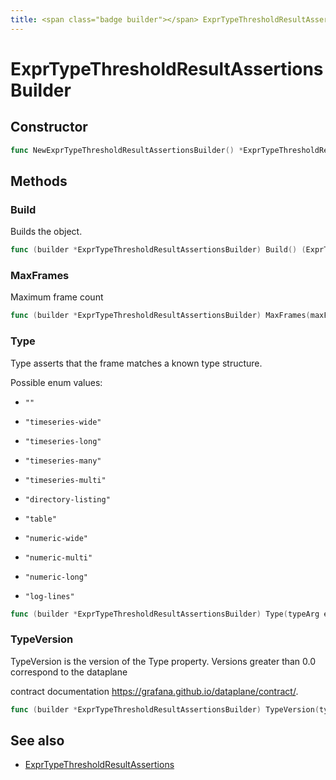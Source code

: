 ```yaml
---
title: <span class="badge builder"></span> ExprTypeThresholdResultAssertionsBuilder
---
```

# <span class="badge builder"></span> ExprTypeThresholdResultAssertionsBuilder

## Constructor

```go
func NewExprTypeThresholdResultAssertionsBuilder() *ExprTypeThresholdResultAssertionsBuilder
```
## Methods

### <span class="badge object-method"></span> Build

Builds the object.

```go
func (builder *ExprTypeThresholdResultAssertionsBuilder) Build() (ExprTypeThresholdResultAssertions, error)
```

### <span class="badge object-method"></span> MaxFrames

Maximum frame count

```go
func (builder *ExprTypeThresholdResultAssertionsBuilder) MaxFrames(maxFrames int64) *ExprTypeThresholdResultAssertionsBuilder
```

### <span class="badge object-method"></span> Type

Type asserts that the frame matches a known type structure.

Possible enum values:

 - `""` 

 - `"timeseries-wide"` 

 - `"timeseries-long"` 

 - `"timeseries-many"` 

 - `"timeseries-multi"` 

 - `"directory-listing"` 

 - `"table"` 

 - `"numeric-wide"` 

 - `"numeric-multi"` 

 - `"numeric-long"` 

 - `"log-lines"` 

```go
func (builder *ExprTypeThresholdResultAssertionsBuilder) Type(typeArg expr.ExprTypeThresholdResultAssertionsType) *ExprTypeThresholdResultAssertionsBuilder
```

### <span class="badge object-method"></span> TypeVersion

TypeVersion is the version of the Type property. Versions greater than 0.0 correspond to the dataplane

contract documentation https://grafana.github.io/dataplane/contract/.

```go
func (builder *ExprTypeThresholdResultAssertionsBuilder) TypeVersion(typeVersion []int64) *ExprTypeThresholdResultAssertionsBuilder
```

## See also

 * <span class="badge object-type-struct"></span> [ExprTypeThresholdResultAssertions](./object-ExprTypeThresholdResultAssertions.md)
